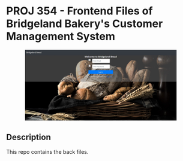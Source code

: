 # PROJ 354 - Frontend Files of Bridgeland Bakery's Customer Management System
<p align="center">
<img src="./BridgelandBreadLoginScreen.jpg" width="80%">
</p>

## Description
This repo contains the back files.
